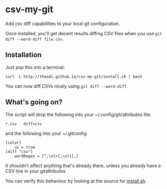 csv-my-git
==========

Add csv diff capabilities to your local git configuration.

Once installed, you'll get decent results diffing CSV files when you use `git diff --word-diff file.csv`.

Installation
------------

Just pop this into a terminal:

```
curl -L http://theodi.github.io/csv-my-git/install.sh | bash
```

You can now diff CSVs nicely using `git diff --word-diff`.

What's going on?
----------------

The script will drop the following into your ~/.config/git/attributes file:

```
*.csv	diff=csv
```

and the following into your ~/.gitconfig

```
[color]
	ui = true
[diff "csv"]
	wordRegex = [^,\n]+[,\n]|[,]
```

It shouldn't affect anything that's already there, unless you already have a CSV line in your gitattributes.

You can verify this behaviour by looking at the source for [install.sh](https://github.com/theodi/csv-my-git/blob/gh-pages/install.sh).